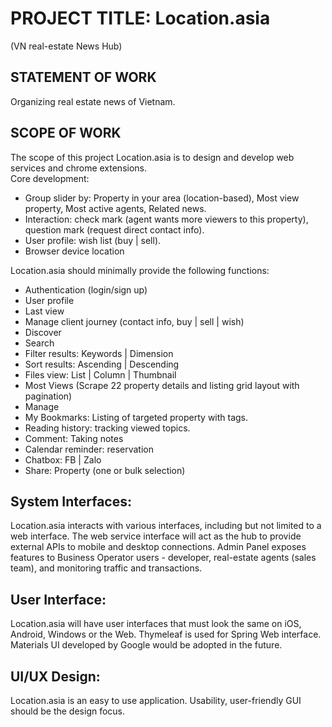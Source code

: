 # PROJECT TITLE: Location.asia
(VN real-estate News Hub)
## STATEMENT OF WORK
Organizing real estate news of Vietnam.
## SCOPE OF WORK
The scope of this project Location.asia is to design and develop web services and chrome extensions.  
Core development:
* Group slider by: Property in your area (location-based), Most view property, Most active agents, Related news.
* Interaction: check mark (agent wants more viewers to this property), question mark (request direct contact info).
* User profile: wish list (buy | sell).
* Browser device location  
  
Location.asia should minimally provide the following functions:
* Authentication (login/sign up)  
* User profile  
* Last view  
* Manage client journey (contact info, buy | sell | wish)  
* Discover  
* Search  
* Filter results: Keywords | Dimension  
* Sort results: Ascending | Descending  
* Files view: List | Column | Thumbnail  
* Most Views (Scrape 22 property details and listing grid layout with pagination)  
* Manage  
* My Bookmarks: Listing of targeted property with tags.  
* Reading history: tracking viewed topics.  
* Comment: Taking notes  
* Calendar reminder: reservation  
* Chatbox: FB | Zalo  
* Share: Property (one or bulk selection)
## System Interfaces:
Location.asia interacts with various interfaces, including but not limited to a web interface. The web service interface will act as the hub to provide external APIs to mobile and desktop connections. Admin Panel exposes features to Business Operator users - developer, real-estate agents (sales team), and monitoring traffic and transactions.  
## User Interface:
Location.asia will have user interfaces that must look the same on iOS, Android, Windows or the Web. Thymeleaf is used for Spring Web interface. Materials UI developed by Google would be adopted in the future.
## UI/UX Design:  
Location.asia is an easy to use application. Usability, user-friendly GUI should be the design focus.

